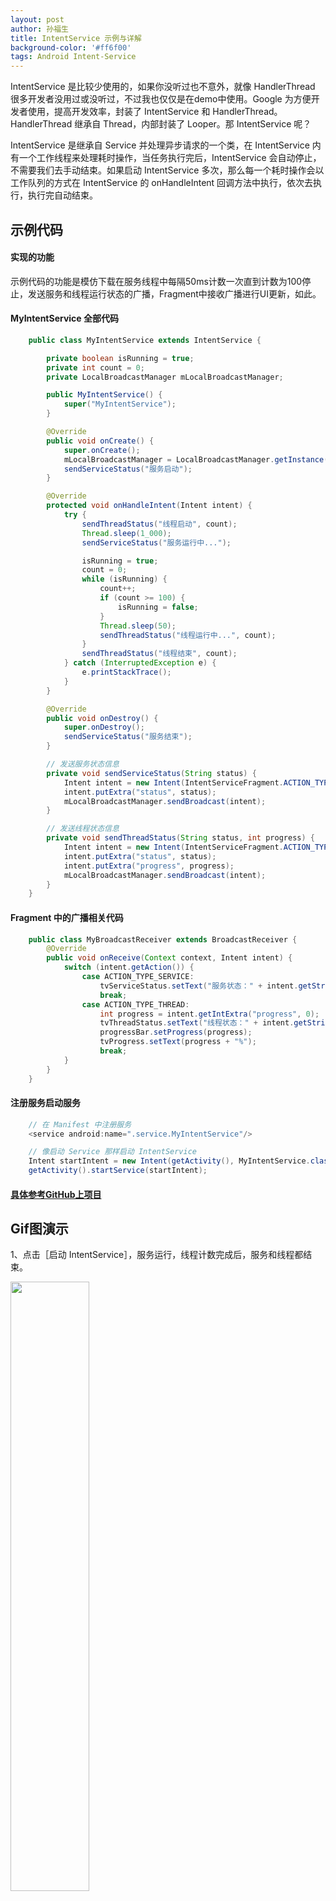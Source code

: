```yaml
---
layout: post
author: 孙福生
title: IntentService 示例与详解
background-color: '#ff6f00'
tags: Android Intent-Service
---
```


IntentService 是比较少使用的，如果你没听过也不意外，就像 HandlerThread 很多开发者没用过或没听过，不过我也仅仅是在demo中使用。Google 为方便开发者使用，提高开发效率，封装了 IntentService 和 HandlerThread。HandlerThread 继承自 Thread，内部封装了 Looper。那 IntentService 呢？

IntentService 是继承自 Service 并处理异步请求的一个类，在 IntentService 内有一个工作线程来处理耗时操作，当任务执行完后，IntentService 会自动停止，不需要我们去手动结束。如果启动 IntentService 多次，那么每一个耗时操作会以工作队列的方式在 IntentService 的 onHandleIntent 回调方法中执行，依次去执行，执行完自动结束。

## 示例代码

#### 实现的功能

示例代码的功能是模仿下载在服务线程中每隔50ms计数一次直到计数为100停止，发送服务和线程运行状态的广播，Fragment中接收广播进行UI更新，如此。

#### MyIntentService 全部代码

```java
    public class MyIntentService extends IntentService {

        private boolean isRunning = true;
        private int count = 0;
        private LocalBroadcastManager mLocalBroadcastManager;

        public MyIntentService() {
            super("MyIntentService");
        }

        @Override
        public void onCreate() {
            super.onCreate();
            mLocalBroadcastManager = LocalBroadcastManager.getInstance(this);
            sendServiceStatus("服务启动");
        }

        @Override
        protected void onHandleIntent(Intent intent) {
            try {
                sendThreadStatus("线程启动", count);
                Thread.sleep(1_000);
                sendServiceStatus("服务运行中...");

                isRunning = true;
                count = 0;
                while (isRunning) {
                    count++;
                    if (count >= 100) {
                        isRunning = false;
                    }
                    Thread.sleep(50);
                    sendThreadStatus("线程运行中...", count);
                }
                sendThreadStatus("线程结束", count);
            } catch (InterruptedException e) {
                e.printStackTrace();
            }
        }

        @Override
        public void onDestroy() {
            super.onDestroy();
            sendServiceStatus("服务结束");
        }

        // 发送服务状态信息
        private void sendServiceStatus(String status) {
            Intent intent = new Intent(IntentServiceFragment.ACTION_TYPE_SERVICE);
            intent.putExtra("status", status);
            mLocalBroadcastManager.sendBroadcast(intent);
        }

        // 发送线程状态信息
        private void sendThreadStatus(String status, int progress) {
            Intent intent = new Intent(IntentServiceFragment.ACTION_TYPE_THREAD);
            intent.putExtra("status", status);
            intent.putExtra("progress", progress);
            mLocalBroadcastManager.sendBroadcast(intent);
        }
    }
```

#### Fragment 中的广播相关代码

```java
    public class MyBroadcastReceiver extends BroadcastReceiver {
        @Override
        public void onReceive(Context context, Intent intent) {
            switch (intent.getAction()) {
                case ACTION_TYPE_SERVICE:
                    tvServiceStatus.setText("服务状态：" + intent.getStringExtra("status"));
                    break;
                case ACTION_TYPE_THREAD:
                    int progress = intent.getIntExtra("progress", 0);
                    tvThreadStatus.setText("线程状态：" + intent.getStringExtra("status"));
                    progressBar.setProgress(progress);
                    tvProgress.setText(progress + "%");
                    break;
            }
        }
    }
```

#### 注册服务启动服务

```java
    // 在 Manifest 中注册服务
    <service android:name=".service.MyIntentService"/>

    // 像启动 Service 那样启动 IntentService
    Intent startIntent = new Intent(getActivity(), MyIntentService.class);
    getActivity().startService(startIntent);
```

#### [具体参考GitHub上项目](https://github.com/sunfusheng/In-depthStudy)

## Gif图演示


1、点击［启动 IntentService］，服务运行，线程计数完成后，服务和线程都结束。

<img src="/assets/2016/gif_is1.gif" style="width: 50%;"/>

2、点击［启动 IntentService］，服务运行，线程计数完成前，点击［停止 IntentService］，服务结束，线程计数完成后线程结束。

<img src="/assets/2016/gif_is2.gif" style="width: 50%;"/>

3、点击两次［启动 IntentService］，服务运行，第一次线程计数完成后，进行第二次线程计数，两次完成后，服务和线程都结束。

<img src="/assets/2016/gif_is3.gif" style="width: 50%;"/>

4、点击两次［启动 IntentService］，服务运行，在第一次线程计数完成前，点击［停止 IntentService］，服务结束，第一次线程计数结束后不进行第二次计数。

<img src="/assets/2016/gif_is4.gif" style="width: 50%;"/>

## 查看源码

下面，从这几个功能点查看下源码：

#### 1、启动 IntentService 为什么不需要新建线程？

```java
    // IntentService 源码中的 onCreate() 方法
    @Override
    public void onCreate() {
        super.onCreate();
        // HandlerThread 继承自 Thread，内部封装了 Looper，在这里新建线程并启动，所以启动 IntentService 不需要新建线程。
        HandlerThread thread = new HandlerThread("IntentService[" + mName + "]");
        thread.start();

        // 获得工作线程的 Looper，并维护自己的工作队列。
        mServiceLooper = thread.getLooper();
        // mServiceHandler 是属于工作线程的。
        mServiceHandler = new ServiceHandler(mServiceLooper);
    }

    private volatile ServiceHandler mServiceHandler;

    private final class ServiceHandler extends Handler {
        public ServiceHandler(Looper looper) {
            super(looper);
        }

        @Override
        public void handleMessage(Message msg) {
            // onHandleIntent 方法在工作线程中执行，执行完调用 stopSelf() 结束服务。
            onHandleIntent((Intent)msg.obj);
            stopSelf(msg.arg1);
        }
    }

    @WorkerThread
    protected abstract void onHandleIntent(Intent intent);

#### 2、为什么不建议通过 bindService() 启动 IntentService？

    @Override
    public IBinder onBind(Intent intent) {
        return null;
    }
```

IntentService 源码中的 onBind() 默认返回 null；不适合 bindService() 启动服务，如果你执意要 bindService() 来启动 IntentService，可能因为你想通过 Binder 或 Messenger 使得 IntentService 和 Activity 可以通信，这样那么 onHandleIntent() 不会被回调，相当于在你使用 Service 而不是 IntentService。

#### 3、为什么多次启动 IntentService 会顺序执行事件，停止服务后，后续的事件得不到执行？

IntentService 中使用的 Handler、Looper、MessageQueue 机制把消息发送到线程中去执行的，所以多次启动 IntentService 不会重新创建新的服务和新的线程，只是把消息加入消息队列中等待执行，而如果服务停止，会清除消息队列中的消息，后续的事件得不到执行。

```java
    @Override
    public void onStart(Intent intent, int startId) {
        Message msg = mServiceHandler.obtainMessage();
        msg.arg1 = startId;
        msg.obj = intent;
        mServiceHandler.sendMessage(msg);
    }

    @Override
    public void onDestroy() {
        mServiceLooper.quit();
    }
```

#### [具体参考GitHub上项目](https://github.com/sunfusheng/In-depthStudy)

